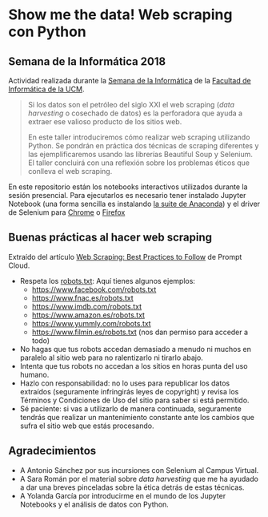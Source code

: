# Show me the data! Web scraping con Python
## Semana de la Informática 2018

Actividad realizada durante la [Semana de la Informática](http://informatica.ucm.es/iv-semana-de-la-informatica-2018) de la [Facultad de Informática de la UCM](http://informatica.ucm.es).

> Si los datos son el petróleo del siglo XXI el web scraping (_data harvesting_ o cosechado de datos) es la perforadora que ayuda a extraer ese valioso producto de los sitios web.
> 
> En este taller introduciremos cómo realizar web scraping utilizando Python. Se pondrán en práctica dos técnicas de scraping diferentes y las ejemplificaremos usando las librerías Beautiful Soup y Selenium. El taller concluirá con una reflexión sobre los problemas éticos que conlleva el web scraping.

En este repositorio están los notebooks interactivos utilizados durante la sesión presencial. Para ejecutarlos es necesario tener instalado Jupyter Notebook (una forma sencilla es instalando [la suite de Anaconda](https://www.anaconda.com/download/)) y el driver de Selenium para [Chrome](https://sites.google.com/a/chromium.org/chromedriver/) o [Firefox](https://github.com/mozilla/geckodriver/)

## Buenas prácticas al hacer web scraping

Extraído del artículo [Web Scraping: Best Practices to Follow](https://www.promptcloud.com/blog/web-scraping-best-practices) de Prompt Cloud.

- Respeta los [robots.txt](https://en.wikipedia.org/wiki/Robots.txt): Aquí tienes algunos ejemplos:
    + <https://www.facebook.com/robots.txt>
    + <https://www.fnac.es/robots.txt>
    + <https://www.imdb.com/robots.txt>
    + <https://www.amazon.es/robots.txt>
    + <https://www.yummly.com/robots.txt>
    + <https://www.filmin.es/robots.txt> (nos dan permiso para acceder a todo)
- No hagas que tus robots accedan demasiado a menudo ni muchos en paralelo al sitio web para no ralentizarlo ni tirarlo abajo.
- Intenta que tus robots no accedan a los sitios en horas punta del uso humano.
- Hazlo con responsabilidad: no lo uses para republicar los datos extraídos (seguramente infringirás leyes de copyright) y revisa los Términos y Condiciones de Uso del sitio para saber si está permitido.
- Sé paciente: si vas a utilizarlo de manera continuada, seguramente tendrás que realizar un mantenimiento constante ante los cambios que sufra el sitio web que estás procesando.

## Agradecimientos

- A Antonio Sánchez por sus incursiones con Selenium al Campus Virtual.
- A Sara Román por el material sobre _data harvesting_ que me ha ayudado a dar una breves pinceladas sobre la ética detrás de estas técnicas.
- A Yolanda García por introducirme en el mundo de los Jupyter Notebooks y el análisis de datos con Python.
